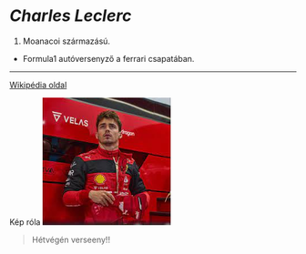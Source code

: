  # _Charles Leclerc_

 1. Moanacoi származású.
 + Formula1 autóversenyző a ferrari csapatában.
 ---

[Wikipédia oldal](https://hu.wikipedia.org/wiki/Charles_Leclerc_(aut%C3%B3versenyz%C5%91))

Kép róla ![alt text]( letöltés.jpg )

[^1]: Kedvenc versenyzőm.
> Hétvégén verseeny!!
